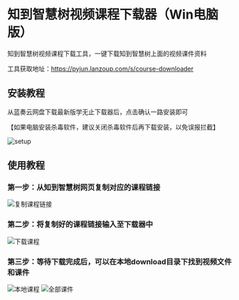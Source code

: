 # 知到智慧树视频课程下载器（Win电脑版）
知到智慧树视频课程下载工具，一键下载知到智慧树上面的视频课件资料

工具获取地址：https://pyjun.lanzoup.com/s/course-downloader

## 安装教程
从蓝奏云网盘下载最新版学无止下载器后，点击确认一路安装即可

【如果电脑安装杀毒软件，建议关闭杀毒软件后再下载安装，以免误报拦截】


![setup](https://github.com/user-attachments/assets/ec4efd7c-984a-4528-b682-c9f4d62b50b1)


## 使用教程
### 第一步：从知到智慧树网页复制对应的课程链接
![复制课程链接](https://github.com/user-attachments/assets/f4ed3932-d713-4ae1-8487-50adf303a68b)
### 第二步：将复制好的课程链接输入至下载器中
![下载课程](https://github.com/user-attachments/assets/373f8984-053b-4fc0-91e4-4249eb66f269)
### 第三步：等待下载完成后，可以在本地download目录下找到视频文件和课件
![本地课程](https://github.com/user-attachments/assets/42ef0e87-1b39-4abd-b81d-1e25f75a38c2)
![全部课件](https://github.com/user-attachments/assets/dfc06712-e771-4aee-8b3b-40aad00e98ce)
